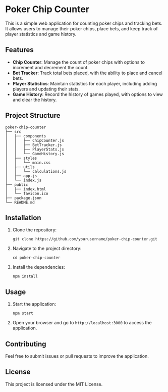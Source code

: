 # Poker Chip Counter

This is a simple web application for counting poker chips and tracking bets. It allows users to manage their poker chips, place bets, and keep track of player statistics and game history.

## Features

- **Chip Counter**: Manage the count of poker chips with options to increment and decrement the count.
- **Bet Tracker**: Track total bets placed, with the ability to place and cancel bets.
- **Player Statistics**: Maintain statistics for each player, including adding players and updating their stats.
- **Game History**: Record the history of games played, with options to view and clear the history.

## Project Structure

```
poker-chip-counter
├── src
│   ├── components
│   │   ├── ChipCounter.js
│   │   ├── BetTracker.js
│   │   ├── PlayerStats.js
│   │   └── GameHistory.js
│   ├── styles
│   │   └── main.css
│   ├── utils
│   │   └── calculations.js
│   ├── app.js
│   └── index.js
├── public
│   ├── index.html
│   └── favicon.ico
├── package.json
└── README.md
```

## Installation

1. Clone the repository:
   ```
   git clone https://github.com/yourusername/poker-chip-counter.git
   ```
2. Navigate to the project directory:
   ```
   cd poker-chip-counter
   ```
3. Install the dependencies:
   ```
   npm install
   ```

## Usage

1. Start the application:
   ```
   npm start
   ```
2. Open your browser and go to `http://localhost:3000` to access the application.

## Contributing

Feel free to submit issues or pull requests to improve the application. 

## License

This project is licensed under the MIT License.